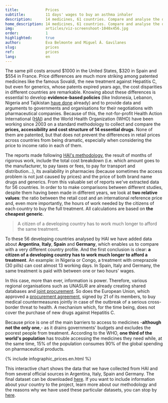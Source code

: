 ```yaml
---
title:            Prices
subtitle:         11 days' wages to buy an asthma inhaler
description:      14 medicines, 61 countries. Compare and analyse the differences between them
home_description: 14 medicines, 61 countries. Compare and analyse the differences between them
img:              articles/viz-screenshoot-1040x456.jpg
order:            1
highlighted:      true
author:           Eva Belmonte and Miguel Á. Gavilanes
slug:             prices
ref:              prices
lang:             en
---
```


<div class="container page-content" markdown="1">
  <div class="page-content-container" markdown="1">

The same pill costs around $1000 in the United States, $320 in Spain and $554 in France. Price differences are much more striking among patented medicines like the famous Sovaldi, the new treatment against Hepatitis C, but even for generics, whose patents expired years ago, the cost disparities in different countries are remarkable. Knowing about these differences is essential to develop **evidence-based policies** (like Indonesia, Lebanon, Nigeria and Tajikistan [have done](http://www.who.int/medicines/areas/access/OMS_Medicine_prices.pdf) already) and to provide data and arguments to governments and organisations for their negotiations with pharmaceutical companies. Because of this, the not-for-profit Health Action International ([HAI](http://www.haiweb.org/)) and the World Health Organization (WHO) have been working since 2003 on a standard methodology to collect and compare the **prices, accessibility and cost structure of 14 essential drugs**. None of them are patented, but that does not prevent the differences in retail prices across countries from being dramatic, especially when considering the price to income ratio in each of them.

The reports made following [HAI's methodology](http://www.who.int/medicines/areas/access/OMS_Medicine_prices.pdf), the result of months of rigorous work, include the total cost breakdown (i.e. which amount goes to the manufacturer, to pay taxes or fees, to pay for transport and distribution...), its availability in pharmacies (because sometimes the access problem is not just caused by prices) and the price of both brand name drugs and generics. From this valuable set of reports we've extracted data for 56 countries. In order to to make comparisons between different studies, despite them having been made in different years, we look at **two relative values**: the ratio between the retail cost and an international reference price and, even more importantly, the hours of work needed by the citizens of each country to buy the full treatment. All calculations are based on **the cheapest generic**.

> A citizen of a developing country has to work much longer to afford the same treatment.

To these 56 developing countries analysed by HAI we have added data about **Argentina**, **Italy**, **Spain** and **Germany**, which enables us to compare with a very different country profile. And the first conclusion is clear: **a citizen of a developing country has to work much longer to afford a treatment**. An example: in Nigeria or Congo, a treatment with omeprazole (30 pills) can cost almost 13 working days. In Spain, Italy and Germany, the same treatment is paid with between one or two hours' wages.

In this case, more than ever, information is power. Therefore, various regional organisations such as UNASUR are already creating shared databases and [joint procurement](http://www.brasil.gov.br/saude/2015/06/paises-do-mercosul-se-unem-para-adquirir-medicamentos-de-alto-custo). So does the European Union, which approved a [procurement agreement](http://ec.europa.eu/health/preparedness_response/joint_procurement/index_en.htm), signed by 21 of its members, to buy medical countermeasures jointly in case of the outbreak of a serious cross-border threat to health. A mechanism which, for the time being, does not cover the purchase of new drugs against Hepatitis C.

Because price is one of the main barriers to access to medicines -**although not the only one**,- as it drains governments' budgets and excludes the poorest people from treatment. According to the WHO, **one third of the world's population** has trouble accessing the medicines they need while, at the same time, 15% of the population consumes 90% of the global spending on pharmaceutical products.

{% include infographic_prices.en.html %}

This interactive chart shows the data that we have collected from HAI and from several official sources in Argentina, Italy, Spain and Germany. The final dataset can be downloaded [here](https://docs.google.com/spreadsheets/d/1ksuDMT-B0Y0VwpmRlW4b94GUna9NWkFCph96LNVfgTA/edit?usp=sharing). If you want to include information about your country to the project, learn more about our methodology and the reasons why we have used these particular datasets, you can stop by [here](/en/nosotros).
  </div>
</div>